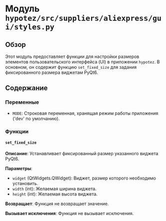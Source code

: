 # Модуль `hypotez/src/suppliers/aliexpress/gui/styles.py`

## Обзор

Этот модуль предоставляет функции для настройки размеров элементов пользовательского интерфейса (UI) в приложении `hypotez`.  В основном, он содержит функцию `set_fixed_size` для задания фиксированного размера виджетам PyQt6.

## Содержание

### Переменные

* `MODE`:  Строковая переменная, хранящая режим работы приложения ('dev' по умолчанию).

### Функции

#### `set_fixed_size`

**Описание**: Устанавливает фиксированный размер указанного виджета PyQt6.

**Параметры**:

* `widget` (QtWidgets.QWidget): Виджет, размер которого необходимо установить.
* `width` (int): Желаемая ширина виджета.
* `height` (int): Желаемая высота виджета.

**Возвращает**:
  Функция не возвращает значение.

**Вызывает исключения**:
  Функция не вызывает исключения.